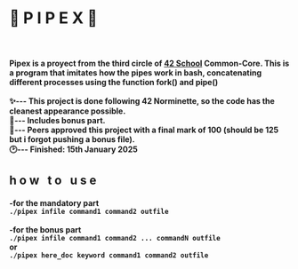 <h1>🍴 P I P E X 🍴</h1>
<br><h4>Pipex is a proyect from the third circle of <a href="https://www.42madrid.com/">42 School</a> Common-Core. This
   is a program that imitates how the pipes work in bash, concatenating different processes using the function fork() and pipe()<br>
<br>✨--- This project is done following 42 Norminette, so the code has the cleanest appearance possible.
<br>🎈--- Includes bonus part.
<br>🎯--- Peers approved this project with a final mark of 100 (should be 125 but i forgot pushing a bonus file).
<br>🕑--- Finished: 15th January 2025
</h4>
<h2> h o w&nbsp&nbsp&nbspt o&nbsp&nbsp&nbspu s e</h2>
<h4>-for the mandatory part<br>
  <code>./pipex infile command1 command2 outfile</code><br><br>
  -for the bonus part<br>
  <code>./pipex infile command1 command2 ... commandN outfile</code><br>
  or<br>
  <code>./pipex here_doc keyword command1 command2 outfile</code><br><br>
</h4>
